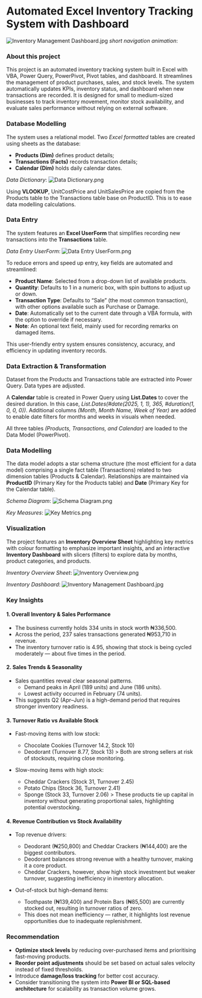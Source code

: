 # Automated Excel Inventory Tracking System with Dashboard
![Inventory Management Dashboard.jpg](https://github.com/jakejosh6751/Automated-Excel-Inventory-Tracking-System-with-Dashboard/blob/main/Inventory%20Management%20Dashboard.jpg)
*short navigation animation*:

### About this project
This project is an automated inventory tracking system built in Excel with VBA, Power Query, PowerPivot, Pivot tables, and dashboard. It streamlines the management of product purchases, sales, and stock levels. The system automatically updates KPIs, inventory status, and dashboard when new transactions are recorded. It is designed for small to medium-sized businesses to track inventory movement, monitor stock availability, and evaluate sales performance without relying on external software.

### Database Modelling
The system uses a relational model. Two *Excel formatted* tables are created using sheets as the database:
- **Products (Dim)** defines product details;
- **Transactions (Facts)** records transaction details;
- **Calendar (Dim)** holds daily calendar dates.

*Data Dictionary*:
![Data Dictionary.png](https://github.com/jakejosh6751/Automated-Excel-Inventory-Tracking-System-with-Dashboard/blob/main/Data%20Dictionary.png)

Using **VLOOKUP**, UnitCostPrice and UnitSalesPrice are copied from the Products table to the Transactions table base on ProductID. This is to ease data modelling calculations.

### Data Entry
The system features an **Excel UserForm** that simplifies recording new transactions into the **Transactions** table.

*Data Entry UserForm*:
![Data Entry UserForm.png](https://github.com/jakejosh6751/Automated-Excel-Inventory-Tracking-System-with-Dashboard/blob/main/Data%20Entry%20UserForm.png)

To reduce errors and speed up entry, key fields are automated and streamlined:
- **Product Name**: Selected from a drop-down list of available products.
- **Quantity**: Defaults to 1 in a numeric box, with spin buttons to adjust up or down.
- **Transaction Type**: Defaults to “Sale” (the most common transaction), with other options available such as Purchase or Damage.
- **Date**: Automatically set to the current date through a VBA formula, with the option to override if necessary.
- **Note**: An optional text field, mainly used for recording remarks on damaged items.

This user-friendly entry system ensures consistency, accuracy, and efficiency in updating inventory records.

### Data Extraction & Transformation
Dataset from the Products and Transactions table are extracted into Power Query. Data types are adjusted.

A **Calendar** table is created in Power Query using **List.Dates** to cover the desired duration. In this case, *List.Dates(#date(2025, 1, 1), 365, #duration(1, 0, 0, 0))*. Additional columns *(Month, Month Name, Week of Year)* are added to enable date filters for months and weeks in visuals when needed.

All three tables *(Products, Transactions, and Calendar)* are loaded to the Data Model (PowerPivot).

### Data Modelling
The data model adopts a star schema structure (the most efficient for a data model) comprising a single fact table (Transactions) related to two dimension tables (Products & Calendar). Relationships are maintained via **ProductID** (Primary Key for the Products table) and **Date** (Primary Key for the Calendar table).

*Schema Diagram*:
![Schema Diagram.png](https://github.com/jakejosh6751/Automated-Excel-Inventory-Tracking-System-with-Dashboard/blob/main/Schema%20Diagram.png)

*Key Measures*:
![Key Metrics.png](https://github.com/jakejosh6751/Automated-Excel-Inventory-Tracking-System-with-Dashboard/blob/main/Key%20Metrics.png)

### Visualization
The project features an **Inventory Overview Sheet** highlighting key metrics with colour formatting to emphasize important insights, and an interactive **Inventory Dashboard** with slicers (filters) to explore data by months, product categories, and products.

*Inventory Overview Sheet*:
![Inventory Overview.png](https://github.com/jakejosh6751/Automated-Excel-Inventory-Tracking-System-with-Dashboard/blob/main/Inventory%20Overview.png)

*Inventory Dashboard*:
![Inventory Management Dashboard.jpg](https://github.com/jakejosh6751/Automated-Excel-Inventory-Tracking-System-with-Dashboard/blob/main/Inventory%20Management%20Dashboard.jpg)

### Key Insights
#### 1. Overall Inventory & Sales Performance
- The business currently holds 334 units in stock worth ₦336,500.
- Across the period, 237 sales transactions generated ₦953,710 in revenue.
- The inventory turnover ratio is 4.95, showing that stock is being cycled moderately — about five times in the period.

#### 2. Sales Trends & Seasonality
- Sales quantities reveal clear seasonal patterns.
  - Demand peaks in April (189 units) and June (186 units).
  - Lowest activity occurred in February (74 units).
- This suggests Q2 (Apr–Jun) is a high-demand period that requires stronger inventory readiness.

#### 3. Turnover Ratio vs Available Stock
- Fast-moving items with low stock:
  - Chocolate Cookies (Turnover 14.2, Stock 10)
  - Deodorant (Turnover 8.77, Stock 13)
        > Both are strong sellers at risk of stockouts, requiring close monitoring.

- Slow-moving items with high stock:
  - Cheddar Crackers (Stock 31, Turnover 2.45)
  - Potato Chips (Stock 36, Turnover 2.41)
  - Sponge (Stock 33, Turnover 2.06)
        > These products tie up capital in inventory without generating proportional sales, highlighting potential overstocking.

#### 4. Revenue Contribution vs Stock Availability
- Top revenue drivers:
  - Deodorant (₦250,800) and Cheddar Crackers (₦144,400) are the biggest contributors.
  - Deodorant balances strong revenue with a healthy turnover, making it a core product.
  - Cheddar Crackers, however, show high stock investment but weaker turnover, suggesting inefficiency in inventory allocation.

- Out-of-stock but high-demand items:
  - Toothpaste (₦139,400) and Protein Bars (₦85,500) are currently stocked out, resulting in turnover ratios of zero.
  - This does not mean inefficiency — rather, it highlights lost revenue opportunities due to inadequate replenishment.









### Recommendation
- **Optimize stock levels** by reducing over-purchased items and prioritising fast-moving products.
- **Reorder point adjustments** should be set based on actual sales velocity instead of fixed thresholds.
- Introduce **damage/loss tracking** for better cost accuracy.
- Consider transitioning the system into **Power BI or SQL-based architecture** for scalability as transaction volume grows.
